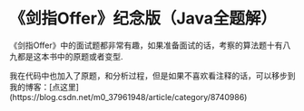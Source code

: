 # 《剑指Offer》纪念版（Java全题解）
<p> 《剑指Offer》中的面试题都非常有趣，如果准备面试的话，考察的算法题十有八九都是这本书中的原题或者变型.
<p/>
<p> 我在代码中也加入了原题，和分析过程，但是如果不喜欢看注释的话，可以移步到我的博客：[点这里](https://blog.csdn.net/m0_37961948/article/category/8740986)
<p/>


